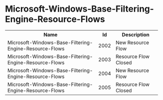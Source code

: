 # Microsoft-Windows-Base-Filtering-Engine-Resource-Flows

<table>
<colgroup><col/><col/><col/></colgroup>
<tr><th>Name</th><th>Id</th><th>Description</th></tr>
<tr><td>Microsoft-Windows-Base-Filtering-Engine-Resource-Flows</td><td>2002</td><td>New Resource Flow</td></tr>
<tr><td>Microsoft-Windows-Base-Filtering-Engine-Resource-Flows</td><td>2003</td><td>Resource Flow Closed</td></tr>
<tr><td>Microsoft-Windows-Base-Filtering-Engine-Resource-Flows</td><td>2004</td><td>New Resource Flow</td></tr>
<tr><td>Microsoft-Windows-Base-Filtering-Engine-Resource-Flows</td><td>2005</td><td>Resource Flow Closed</td></tr>
</table>
